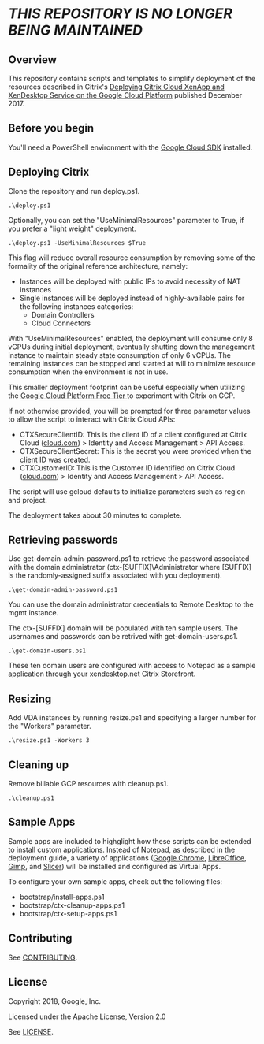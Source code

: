# ***THIS REPOSITORY IS NO LONGER BEING MAINTAINED***

## Overview
This repository contains scripts and templates to simplify deployment of the resources described in Citrix's [Deploying Citrix Cloud XenApp and XenDesktop Service on the Google Cloud Platform](https://www.citrix.com/content/dam/citrix/en_us/documents/guide/deploying-citrix-cloud-xenapp-and-xendesktop-service-on-the-google-cloud-platform.pdf) published December 2017.

## Before you begin
You'll need a PowerShell environment with the [Google Cloud SDK](https://cloud.google.com/sdk/) installed.

## Deploying Citrix
Clone the repository and run deploy.ps1.

``` shell
.\deploy.ps1
```

Optionally, you can set the "UseMinimalResources" parameter to True, if you
prefer a "light weight" deployment.

``` shell
.\deploy.ps1 -UseMinimalResources $True
```

This flag will reduce overall resource
consumption by removing some of the formality of the original reference
architecture, namely:
- Instances will be deployed with public IPs to avoid necessity of NAT instances
- Single instances will be deployed instead of highly-available pairs for the
  following instances categories:
  - Domain Controllers
  - Cloud Connectors

With "UseMinimalResources" enabled, the deployment will consume only 8 vCPUs
during initial deployment, eventually shutting down the management instance to
maintain steady state consumption of only 6 vCPUs.  The remaining instances can be stopped and
started at will to minimize resource consumption when the environment is not in
use.

This smaller deployment footprint can be useful especially when utilizing the [Google Cloud Platform Free Tier
](https://cloud.google.com/free/) to experiment with Citrix on GCP.

If not otherwise provided, you will be prompted for three parameter values to allow the script to interact with Citrix Cloud APIs:
- CTXSecureClientID: This is the client ID of a client configured at Citrix Cloud ([cloud.com](https://cloud.com/)) > Identity and Access Management > API Access.
- CTXSecureClientSecret: This is the secret you were provided when the client ID was created.
- CTXCustomerID: This is the Customer ID identified on Citrix Cloud ([cloud.com](https://cloud.com/)) > Identity and Access Management > API Access.

The script will use gcloud defaults to initialize parameters such as region and project.

The deployment takes about 30 minutes to complete.

## Retrieving passwords

Use get-domain-admin-password.ps1 to retrieve the password associated with the domain administrator (ctx-[SUFFIX]\Administrator where [SUFFIX] is the randomly-assigned suffix associated with you deployment).

``` shell
.\get-domain-admin-password.ps1
```

You can use the domain administrator credentials to Remote Desktop to the mgmt instance.

The ctx-[SUFFIX] domain will be populated with ten sample users.  The usernames and passwords can be retrived with get-domain-users.ps1.

``` shell
.\get-domain-users.ps1
```

These ten domain users are configured with access to Notepad as a sample application through your xendesktop.net Citrix Storefront.

## Resizing
Add VDA instances by running resize.ps1 and specifying a larger number for the "Workers" parameter.

``` shell
.\resize.ps1 -Workers 3
```

## Cleaning up
Remove billable GCP resources with cleanup.ps1.

``` shell
.\cleanup.ps1
```

## Sample Apps

Sample apps are included to highglight how these scripts can be
extended to install custom applications. Instead of Notepad, as described in the
deployment guide, a variety of applications ([Google Chrome](https://www.google.com/chrome/), 
[LibreOffice](https://www.libreoffice.org/), [Gimp](https://www.gimp.org/), 
and [Slicer](https://www.slicer.org/)) will be installed and configured as Virtual Apps.

To configure your own sample apps, check out the following files:
- bootstrap/install-apps.ps1
- bootstrap/ctx-cleanup-apps.ps1
- bootstrap/ctx-setup-apps.ps1

## Contributing
See [CONTRIBUTING](CONTRIBUTING.md).

## License
Copyright 2018, Google, Inc.

Licensed under the Apache License, Version 2.0

See [LICENSE](LICENSE).

